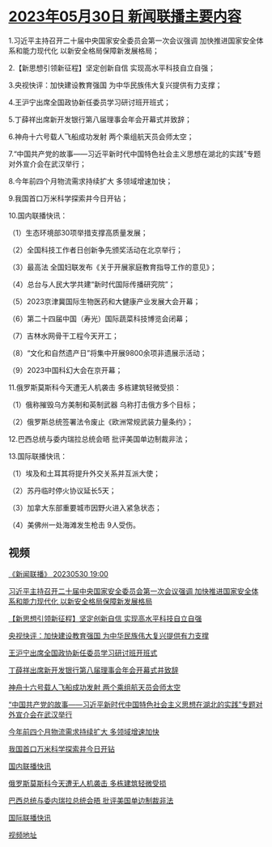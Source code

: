 # [2023年05月30日 新闻联播主要内容](https://tv.cctv.com/lm/xwlb/day/20230530.shtml)

1.习近平主持召开二十届中央国家安全委员会第一次会议强调 加快推进国家安全体系和能力现代化 以新安全格局保障新发展格局；

2.【新思想引领新征程】坚定创新自信 实现高水平科技自立自强；

3.央视快评：加快建设教育强国 为中华民族伟大复兴提供有力支撑；

4.王沪宁出席全国政协新任委员学习研讨班开班式；

5.丁薛祥出席新开发银行第八届理事会年会开幕式并致辞；

6.神舟十六号载人飞船成功发射 两个乘组航天员会师太空；

7.“中国共产党的故事——习近平新时代中国特色社会主义思想在湖北的实践”专题对外宣介会在武汉举行；

8.今年前四个月物流需求持续扩大 多领域增速加快；

9.我国首口万米科学探索井今日开钻；

10.国内联播快讯：

（1）生态环境部30项举措支撑高质量发展；

（2）全国科技工作者日创新争先颁奖活动在北京举行；

（3）最高法 全国妇联发布《关于开展家庭教育指导工作的意见》；

（4）总台与人民大学共建“新时代国际传播研究院”；

（5）2023京津冀国际生物医药和大健康产业发展大会开幕；

（6）第二十四届中国（寿光）国际蔬菜科技博览会闭幕；

（7）吉林水网骨干工程今天开工；

（8）“文化和自然遗产日”将集中开展9800余项非遗展示活动；

（9）2023中国科幻大会在京开幕；

11.俄罗斯莫斯科今天遭无人机袭击 多栋建筑轻微受损：

（1）俄称摧毁乌方美制和英制武器 乌称打击俄方多个目标；

（2）俄罗斯总统签署法令废止《欧洲常规武装力量条约》；

12.巴西总统与委内瑞拉总统会晤 批评美国单边制裁非法；

13.国际联播快讯：

（1）埃及和土耳其将提升外交关系并互派大使；

（2）苏丹临时停火协议延长5天；

（3）加拿大东部重要城市因野火进入紧急状态；

（4）美佛州一处海滩发生枪击 9人受伤。

## 视频

[《新闻联播》 20230530 19:00](https://tv.cctv.com/2023/05/30/VIDEoEw77Er20hW9IU6bfzoq230530.shtml)

[习近平主持召开二十届中央国家安全委员会第一次会议强调 加快推进国家安全体系和能力现代化 以新安全格局保障新发展格局](https://tv.cctv.com/2023/05/30/VIDEw9fiyrVRlsFmO9V8SaGb230530.shtml)

[【新思想引领新征程】坚定创新自信 实现高水平科技自立自强](https://tv.cctv.com/2023/05/30/VIDEMt6gNaMusr8iPgE0W3Sz230530.shtml)

[央视快评：加快建设教育强国 为中华民族伟大复兴提供有力支撑](https://tv.cctv.com/2023/05/30/VIDEKS5rapAU7BBaSV9UmbBk230530.shtml)

[王沪宁出席全国政协新任委员学习研讨班开班式](https://tv.cctv.com/2023/05/30/VIDEeRZ62WWmxSzW6KVAgjcu230530.shtml)

[丁薛祥出席新开发银行第八届理事会年会开幕式并致辞](https://tv.cctv.com/2023/05/30/VIDEYHvoEGlcYITyELte7iqM230530.shtml)

[神舟十六号载人飞船成功发射 两个乘组航天员会师太空](https://tv.cctv.com/2023/05/30/VIDEMbxSte8mZvxIhs41FJx4230530.shtml)

[“中国共产党的故事——习近平新时代中国特色社会主义思想在湖北的实践”专题对外宣介会在武汉举行](https://tv.cctv.com/2023/05/30/VIDEDQis4ICTCdDCsyJ49nz7230530.shtml)

[今年前四个月物流需求持续扩大 多领域增速加快](https://tv.cctv.com/2023/05/30/VIDEhykxdXjrzSjbX9HYjcLq230530.shtml)

[我国首口万米科学探索井今日开钻](https://tv.cctv.com/2023/05/30/VIDEoBbhWkJakHZ8qDHSQGet230530.shtml)

[国内联播快讯](https://tv.cctv.com/2023/05/30/VIDE1kSUd3UzzWh1DvjlG0US230530.shtml)

[俄罗斯莫斯科今天遭无人机袭击 多栋建筑轻微受损](https://tv.cctv.com/2023/05/30/VIDECEku9CHkl0T8xkrmvw7v230530.shtml)

[巴西总统与委内瑞拉总统会晤 批评美国单边制裁非法](https://tv.cctv.com/2023/05/30/VIDE0HEMpzvEYMxAk0Nfl26L230530.shtml)

[国际联播快讯](https://tv.cctv.com/2023/05/30/VIDEuRIqKdRPVU9joGKOftsM230530.shtml)

[视频地址](https://tv.cctv.com/lm/xwlb/day/20230530.shtml) 

